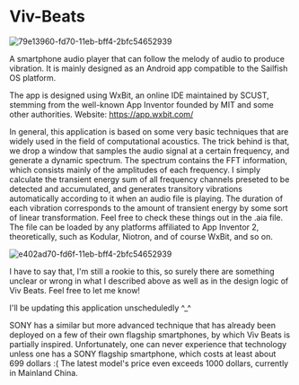 # Viv-Beats
![79e13960-fd70-11eb-bff4-2bfc54652939](https://user-images.githubusercontent.com/20149275/129659725-9797e295-2b22-4689-a322-8f9a2ab6f534.png)

A smartphone audio player that can follow the melody of audio to produce vibration. It is mainly designed as an Android app compatible to the Sailfish OS platform.

The app is designed using WxBit, an online IDE maintained by SCUST, stemming from the well-known App Inventor founded by MIT and some other authorities. Website: https://app.wxbit.com/

In general, this application is based on some very basic techniques that are widely used in the field of computational acoustics. The trick behind is that, we drop a window that samples the audio signal at a certain frequency, and generate a dynamic spectrum. The spectrum contains the FFT information, which consists mainly of the amplitudes of each frequency. I simply calculate the transient energy sum of all frequency channels preseted to be detected and accumulated, and generates transitory vibrations automatically according to it when an audio file is playing. The duration of each vibration corresponds to the amount of transient energy by some sort of linear transformation. Feel free to check these things out in the .aia file. The file can be loaded by any platforms affiliated to App Inventor 2, theoretically, such as Kodular, Niotron, and of course WxBit, and so on.

![e402ad70-fd6f-11eb-bff4-2bfc54652939](https://user-images.githubusercontent.com/20149275/129659753-957abcbf-dbe2-426c-b215-f8adde4e3d0a.png)

I have to say that, I'm still a rookie to this, so surely there are something unclear or wrong in what I described above as well as in the design logic of Viv Beats. Feel free to let me know!

I'll be updating this application unscheduledly ^_^

SONY has a similar but more advanced technique that has already been deployed on a few of their own flagship smartphones, by which Viv Beats is partially inspired. Unfortunately, one can never experience that technology unless one has a SONY flagship smartphone, which costs at least about 699 dollars :( The latest model's price even exceeds 1000 dollars, currently in Mainland China.
